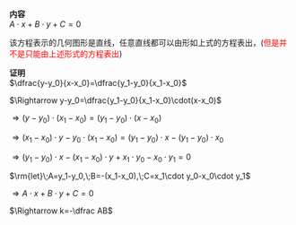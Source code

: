 **内容**  
$A\cdot x+B\cdot  y+C=0$  
  
该方程表示的几何图形是直线，任意直线都可以由形如上式的方程表出，(<font color=red>但是并不是只能由上述形式的方程表出</font>)  
  
**证明**  
$\dfrac{y-y_0}{x-x_0}=\dfrac{y_1-y_0}{x_1-x_0}$  
  
$\Rightarrow y-y_0=\dfrac{y_1-y_0}{x_1-x_0}\cdot(x-x_0)$  
  
$\Rightarrow (y-y_0)\cdot(x_1-x_0)=(y_1-y_0)\cdot(x-x_0)$  
  
$\Rightarrow(x_1-x_0)\cdot y-y_0\cdot(x_1-x_0)=(y_1-y_0)\cdot x-(y_1-y_0)\cdot x_0$  
  
$\Rightarrow(y_1-y_0)\cdot x-(x_1-x_0)\cdot y+x_1\cdot y_0-x_0\cdot y_1=0$  
  
$\rm{let}\;A=y_1-y_0,\;B=-(x_1-x_0),\;C=x_1\cdot y_0-x_0\cdot y_1$  
  
$\Rightarrow A\cdot x+B\cdot  y+C=0$  
  
$\Rightarrow k=-\dfrac AB$  

